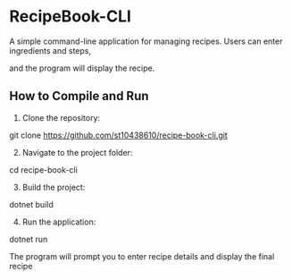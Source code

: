 # RecipeBook-CLI
A simple command-line application for managing recipes. Users can enter ingredients and steps,

and the program will display the recipe.

## How to Compile and Run

1. Clone the repository:

git clone https://github.com/st10438610/recipe-book-cli.git

2. Navigate to the project folder:

cd recipe-book-cli

3. Build the project:

dotnet build

4. Run the application:

dotnet run

The program will prompt you to enter recipe details and display the final recipe
